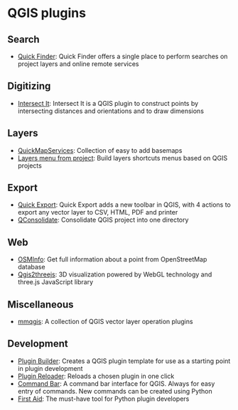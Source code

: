 QGIS plugins
============

Search
------

* [Quick Finder](https://plugins.qgis.org/plugins/quickfinder/): Quick Finder offers a single place to perform searches on project layers and online remote services

Digitizing
----------

* [Intersect It](https://plugins.qgis.org/plugins/intersectit/): Intersect It is a QGIS plugin to construct points by intersecting distances and orientations and to draw dimensions

Layers
------

* [QuickMapServices](http://plugins.qgis.org/plugins/quick_map_services/): Collection of easy to add basemaps
* [Layers menu from project](http://plugins.qgis.org/plugins/menu_from_project/): Build layers shortcuts menus based on QGIS projects

Export
------

* [Quick Export](http://plugins.qgis.org/plugins/QuickExport/): Quick Export adds a new toolbar in QGIS, with 4 actions to export any vector layer to CSV, HTML, PDF and printer
* [QConsolidate](http://plugins.qgis.org/plugins/qconsolidate/): Consolidate QGIS project into one directory

Web
---

* [OSMInfo](http://plugins.qgis.org/plugins/osminfo/): Get full information about a point from OpenStreetMap database
* [Qgis2threejs](http://plugins.qgis.org/plugins/Qgis2threejs/): 3D visualization powered by WebGL technology and three.js JavaScript library

Miscellaneous
-------------

* [mmqgis](http://plugins.qgis.org/plugins/mmqgis/): A collection of QGIS vector layer operation plugins

Development
-----------

* [Plugin Builder](http://plugins.qgis.org/plugins/pluginbuilder/): Creates a QGIS plugin template for use as a starting point in plugin development
* [Plugin Reloader](http://plugins.qgis.org/plugins/plugin_reloader/): Reloads a chosen plugin in one click
* [Command Bar](http://plugins.qgis.org/plugins/qgiscommand/): A command bar interface for QGIS. Always for easy entry of commands. New commands can be created using Python
* [First Aid](http://plugins.qgis.org/plugins/firstaid/): The must-have tool for Python plugin developers
